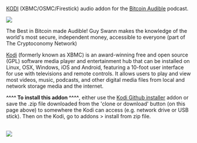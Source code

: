 <a href="kodi.tv">KODI<a> (XBMC/OSMC/Firestick) audio addon for the <a href="https://bitcoinaudible.com/?page_id=5764">Bitcoin Audible</a> podcast.<br>

<img src="https://podcastaddict.com/cache/artwork/thumb/2293615"><br>

The Best in Bitcoin made Audible! Guy Swann makes the knowledge of the world's most secure, independent money, accessible to everyone (part of The Cryptoconomy Network)<br>

<a href="www.kodi.tv">Kodi</a> (formerly known as XBMC) is an award-winning free and open source (GPL) software media player and entertainment hub that can be installed on Linux, OSX, Windows, iOS and Android, featuring a 10-foot user interface for use with televisions and remote controls. It allows users to play and view most videos, music, podcasts, and other digital media files from local and network storage media and the internet.<br>

<b>^^^^ To install this addon ^^^^</b>, either use the <a href="https://www.tvaddons.co/github-browser-kodi/">Kodi Github installer</a> addon or save the .zip file downloaded from the 'clone or download' button (on this page above) to somewhere the Kodi can access (e.g. network drive or USB stick). Then on the Kodi, go to addons > install from zip file.<br>

<br><a href="http://www.kodi.tv"><img src="https://kodi.tv/sites/default/files/page/field_image/about--devices.jpg">
